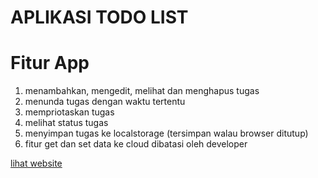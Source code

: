 <h1>APLIKASI TODO LIST</h1>

<div>
	<h1>Fitur App</h1>
	<ol>
		<li>menambahkan, mengedit, melihat dan menghapus tugas</li>
		<li>menunda tugas dengan waktu tertentu</li>
		<li>mempriotaskan tugas</li>
		<li>melihat status tugas</li>
    <li>menyimpan tugas ke localstorage (tersimpan walau browser ditutup)</li>
    <li>fitur get dan set data ke cloud dibatasi oleh developer</li>
	</ol>
</div>

<span>
  <a href="https://cryzepy.github.io/daily-task/">lihat website</a>
</span>
